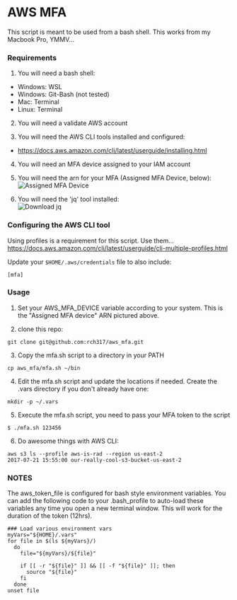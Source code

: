 # AWS MFA


This script is meant to be used from a bash shell. This works from my Macbook Pro,  YMMV...


### Requirements
1) You will need a bash shell:
  - Windows:  WSL
  - Windows: Git-Bash (not tested)
  - Mac: Terminal
  - Linux: Terminal  

2) You will need a validate AWS account  

3) You will need the AWS CLI tools installed and configured:
  - https://docs.aws.amazon.com/cli/latest/userguide/installing.html   

4) You will need an MFA device assigned to your IAM account  

5) You will need the arn for your MFA (Assigned MFA Device, below):
![Assigned MFA Device](https://github.com/rch317/aws_mfa/blob/master/images/virtual_device.png)  

6) You will need the 'jq' tool installed:  
![Download jq](https://stedolan.github.io/jq/download/)


### Configuring the AWS CLI tool
Using profiles is a requirement for this script.  Use them...  
https://docs.aws.amazon.com/cli/latest/userguide/cli-multiple-profiles.html

Update your ``` $HOME/.aws/credentials ``` file to also include:

```
[mfa]

```

### Usage
1) Set your AWS_MFA_DEVICE variable according to your system. This is the
"Assigned MFA device" ARN pictured above. 

2) clone this repo:  

```
git clone git@github.com:rch317/aws_mfa.git
```

3) Copy the mfa.sh script to a directory in your PATH  

```
cp aws_mfa/mfa.sh ~/bin
```

4) Edit the mfa.sh script and update the locations if needed. Create the
.vars directory if you don't already have one:

```
mkdir -p ~/.vars
```

5) Execute the mfa.sh script, you need to pass your MFA token to the script

```
$ ./mfa.sh 123456
```

6) Do awesome things with AWS CLI:

```
aws s3 ls --profile aws-is-rad --region us-east-2
2017-07-21 15:55:00 our-really-cool-s3-bucket-us-east-2
```

### NOTES
The aws_token_file is configured for bash style environment variables.  You can add
the following code to your .bash_profile to auto-load these variables any time you
open a new terminal window.  This will work for the duration of the token (12hrs).

```
### Load various environment vars
myVars="${HOME}/.vars"
for file in $(ls ${myVars}/)
  do
    file="${myVars}/${file}"

    if [[ -r "${file}" ]] && [[ -f "${file}" ]]; then
      source "${file}"
    fi
  done
unset file
```

